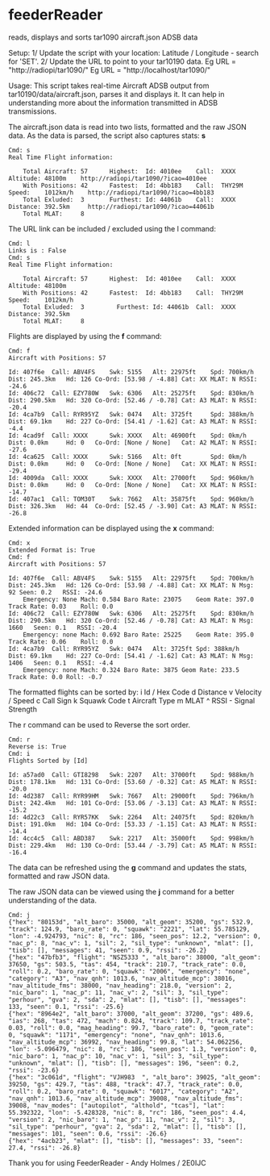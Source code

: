 # feederReader
reads, displays and sorts tar1090 aircraft.json ADSB data

Setup: 
    1/ Update the script with your location: Latitude / Longitude - search for 'SET'.
    2/ Update the URL to point to your tar10190 data. 
            Eg URL      = "http://radiopi/tar1090/"
            Eg URL      = "http://localhost/tar1090/"

Usage:
This script takes real-time Aircraft ADSB output from tar10190/data/aircraft.json, parses it and displays it.
It can help in understanding more about the information transmitted in ADSB transmissions.

The aircraft.json data is read into two lists, formatted and the raw JSON data. As the data is parsed, the script
also captures stats: **s**

	Cmd: s
	Real Time Flight information:

		Total Aircraft: 57		Highest:  Id: 4010ee	Call:  XXXX	      Altitude: 48100m	  http://radiopi/tar1090/?icao=4010ee
		With Positions: 42		Fastest:  Id: 4bb183	Call:  THY29M  	  Speed:    1012km/h	http://radiopi/tar1090/?icao=4bb183
		Total Exluded:  3		Furthest: Id: 44061b	Call:  XXXX	        Distance: 392.5km	  http://radiopi/tar1090/?icao=44061b
		Total MLAT:     8

The URL link can be included / excluded using the l command:

	Cmd: l
	Links is : False
	Cmd: s
	Real Time Flight information:

		Total Aircraft: 57		Highest:  Id: 4010ee	Call:  XXXX	    Altitude: 48100m
		With Positions: 42		Fastest:  Id: 4bb183	Call:  THY29M  	Speed:    1012km/h
		Total Exluded:  3		  Furthest: Id: 44061b	Call:  XXXX	    Distance: 392.5km
		Total MLAT:     8

Flights are displayed by using the **f** command:

	Cmd: f
	Aircraft with Positions: 57

	Id: 407f6e	Call: ABV4FS  	Swk: 5155	Alt: 22975ft	Spd: 700km/h	Dist: 245.3km	Hd: 126	Co-Ord: [53.98 / -4.88]	Cat: XX	MLAT: N	RSSI: -24.6
	Id: 406c72	Call: EZY780W 	Swk: 6306	Alt: 25275ft	Spd: 830km/h	Dist: 290.5km	Hd: 320	Co-Ord: [52.46 / -0.78]	Cat: A3	MLAT: N	RSSI: -20.4
	Id: 4ca7b9	Call: RYR95YZ 	Swk: 0474	Alt: 3725ft	    Spd: 388km/h	Dist: 69.1km	Hd: 227	Co-Ord: [54.41 / -1.62]	Cat: A3	MLAT: N	RSSI: -4.4
	Id: 4cad9f	Call: XXXX	    Swk: XXXX	Alt: 46900ft	Spd: 0km/h	    Dist: 0.0km	    Hd: 0	Co-Ord: [None / None]	Cat: A2	MLAT: N	RSSI: -27.6
	Id: 4ca625	Call: XXXX	    Swk: 5166	Alt: 0ft	    Spd: 0km/h	    Dist: 0.0km	    Hd: 0	Co-Ord: [None / None]	Cat: XX	MLAT: N	RSSI: -29.4
	Id: 4009da	Call: XXXX	    Swk: XXXX	Alt: 27000ft	Spd: 960km/h	Dist: 0.0km	    Hd: 0	Co-Ord: [None / None]	Cat: XX	MLAT: N	RSSI: -14.7
	Id: 407ac1	Call: TOM30T  	Swk: 7662	Alt: 35875ft	Spd: 960km/h	Dist: 326.3km	Hd: 44	Co-Ord: [52.45 / -3.90]	Cat: A3	MLAT: N	RSSI: -26.8


Extended information can be displayed using the **x** command:

	Cmd: x
	Extended Format is: True
	Cmd: f
	Aircraft with Positions: 57
	
	Id: 407f6e	Call: ABV4FS  	Swk: 5155	Alt: 22975ft	Spd: 700km/h	Dist: 245.3km	Hd: 126	Co-Ord: [53.98 / -4.88]	Cat: XX	MLAT: N	Msg: 92	Seen: 0.2	RSSI: -24.6
		Emergency: None	Mach: 0.584	Baro Rate: 23075	Geom Rate: 397.0	Track Rate: 0.03	Roll: 0.0	
	Id: 406c72	Call: EZY780W 	Swk: 6306	Alt: 25275ft	Spd: 830km/h	Dist: 290.5km	Hd: 320	Co-Ord: [52.46 / -0.78]	Cat: A3	MLAT: N	Msg: 1660	Seen: 0.1	RSSI: -20.4
		Emergency: none	Mach: 0.692	Baro Rate: 25225	Geom Rate: 395.0	Track Rate: 0.06	Roll: 0.0	
	Id: 4ca7b9	Call: RYR95YZ 	Swk: 0474	Alt: 3725ft	Spd: 388km/h	    Dist: 69.1km	Hd: 227	Co-Ord: [54.41 / -1.62]	Cat: A3	MLAT: N	Msg: 1406	Seen: 0.1	RSSI: -4.4
		Emergency: none	Mach: 0.324	Baro Rate: 3875	Geom Rate: 233.5	Track Rate: 0.0	Roll: -0.7	

The formatted flights can be sorted by: 
	i	Id / Hex Code		d	Distance	v	Velocity / Speed
	c	Call Sign		k	Squawk Code	t	Aircraft Type
	m	MLAT			^	RSSI - Signal Strength

The r command can be used to Reverse the sort order.

	Cmd: r
	Reverse is: True
	Cmd: i
	Flights Sorted by [Id]
	
	Id: a57ad0	Call: GTI8298 	Swk: 2207	Alt: 37000ft	Spd: 988km/h	Dist: 178.1km	Hd: 131	Co-Ord: [53.60 / -0.32]	Cat: A5	MLAT: N	RSSI: -20.0
	Id: 4d2387	Call: RYR99HM 	Swk: 7667	Alt: 29000ft	Spd: 796km/h	Dist: 242.4km	Hd: 101	Co-Ord: [53.06 / -3.13]	Cat: A3	MLAT: N	RSSI: -15.2
	Id: 4d22c3	Call: RYR57KK 	Swk: 2264	Alt: 24075ft	Spd: 820km/h	Dist: 191.0km	Hd: 104	Co-Ord: [53.33 / -1.15]	Cat: A3	MLAT: N	RSSI: -14.4
	Id: 4cc4c5	Call: ABD387  	Swk: 2217	Alt: 35000ft	Spd: 998km/h	Dist: 229.4km	Hd: 130	Co-Ord: [53.44 / -3.79]	Cat: A5	MLAT: N	RSSI: -16.4


The data can be refreshed using the **g** command and updates the stats, formatted and raw JSON data.

The raw JSON data can be viewed using the **j** command for a better understanding of the data.

	Cmd: j
	{"hex": "80153d", "alt_baro": 35000, "alt_geom": 35200, "gs": 532.9, "track": 124.9, "baro_rate": 0, "squawk": "2221", "lat": 55.785129, "lon": -4.924793, "nic": 8, "rc": 186, "seen_pos": 12.2, "version": 0, "nac_p": 8, "nac_v": 1, "sil": 2, "sil_type": "unknown", "mlat": [], "tisb": [], "messages": 41, "seen": 0.9, "rssi": -26.2}
	{"hex": "47bfb3", "flight": "NSZ5333 ", "alt_baro": 38000, "alt_geom": 37650, "gs": 503.5, "tas": 454, "track": 210.7, "track_rate": 0.0, "roll": 0.2, "baro_rate": 0, "squawk": "2006", "emergency": "none", "category": "A3", "nav_qnh": 1013.6, "nav_altitude_mcp": 38016, "nav_altitude_fms": 38000, "nav_heading": 218.0, "version": 2, "nic_baro": 1, "nac_p": 11, "nac_v": 2, "sil": 3, "sil_type": "perhour", "gva": 2, "sda": 2, "mlat": [], "tisb": [], "messages": 133, "seen": 0.1, "rssi": -25.6}
	{"hex": "8964e2", "alt_baro": 37000, "alt_geom": 37200, "gs": 489.6, "ias": 268, "tas": 472, "mach": 0.824, "track": 109.7, "track_rate": 0.03, "roll": 0.0, "mag_heading": 99.7, "baro_rate": 0, "geom_rate": 0, "squawk": "1171", "emergency": "none", "nav_qnh": 1013.6, "nav_altitude_mcp": 36992, "nav_heading": 99.8, "lat": 54.062256, "lon": -5.096479, "nic": 8, "rc": 186, "seen_pos": 1.3, "version": 0, "nic_baro": 1, "nac_p": 10, "nac_v": 1, "sil": 3, "sil_type": "unknown", "mlat": [], "tisb": [], "messages": 196, "seen": 0.2, "rssi": -23.6}
	{"hex": "3c061d", "flight": "VJH983  ", "alt_baro": 39025, "alt_geom": 39250, "gs": 429.7, "tas": 488, "track": 47.7, "track_rate": 0.0, "roll": 0.2, "baro_rate": 0, "squawk": "6017", "category": "A2", "nav_qnh": 1013.6, "nav_altitude_mcp": 39008, "nav_altitude_fms": 39008, "nav_modes": ["autopilot", "althold", "tcas"], "lat": 55.392322, "lon": -5.428328, "nic": 8, "rc": 186, "seen_pos": 4.4, "version": 2, "nic_baro": 1, "nac_p": 11, "nac_v": 2, "sil": 3, "sil_type": "perhour", "gva": 2, "sda": 2, "mlat": [], "tisb": [], "messages": 101, "seen": 0.6, "rssi": -26.6}
	{"hex": "4acb23", "mlat": [], "tisb": [], "messages": 33, "seen": 27.4, "rssi": -26.8}

Thank you for using FeederReader - Andy Holmes / 2E0IJC
